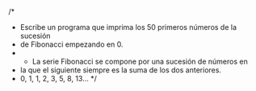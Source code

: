 /*
* Escribe un programa que imprima los 50 primeros números de la sucesión
* de Fibonacci empezando en 0.
* - La serie Fibonacci se compone por una sucesión de números en
*   la que el siguiente siempre es la suma de los dos anteriores.
*   0, 1, 1, 2, 3, 5, 8, 13...
*/